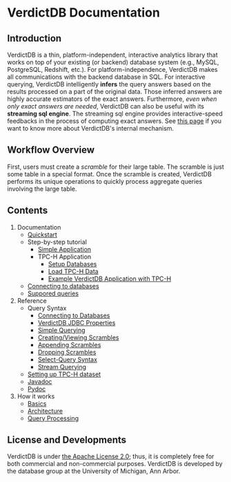 # VerdictDB Documentation

## Introduction

VerdictDB is a thin, platform-independent, interactive analytics library that works on top of your existing (or backend) database system (e.g., MySQL, PostgreSQL, Redshift, etc.). For platform-independence, VerdictDB makes all communications with the backend database in SQL. For interactive querying, VerdictDB intelligently **infers** the query answers based on the results processed on a part of the original data. Those inferred answers are highly accurate estimators of the exact answers. Furthermore, *even when only exact answers are needed*, VerdictDB can also be useful with its **streaming sql engine**. The streaming sql engine provides interactive-speed feedbacks in the process of computing exact answers. See [this page](/how_it_works/basics) if you want to know more about VerdictDB's internal mechanism.


## Workflow Overview

First, users must create a *scramble* for their large table. The scramble is just some table in a special format. Once the scramble is created, VerdictDB performs its unique operations to quickly process aggregate queries involving the large table.


## Contents

1. Documentation
    - [Quickstart](/documentation/quickstart/quickstart)
        <!-- - [Python Quickstart](/documentation/quickstart/quickstart_python) -->
        <!-- - [Java Quickstart](/documentation/quickstart/quickstart_java) -->
    - Step-by-step tutorial
        - [Simple Application](/documentation/step_by_step_tutorial/step_by_step)
        - TPC-H Application
            - [Setup Databases](/documentation/step_by_step_tutorial/setup)
            - [Load TPC-H Data](/documentation/step_by_step_tutorial/tpch_load_data)
            - [Example VerdictDB Application with TPC-H](/documentation/step_by_step_tutorial/verdictdb_ex)
        <!-- - [Python Step-by-step Tutorial](/documentation/step_by_step_tutorial/step_by_step_python.md) -->
        <!-- - [Java Step-by-step Tutorial](/documentation/step_by_step_tutorial/step_by_step_java.md) -->
    - [Connecting to databases](/documentation/connecting_to_databases/connecting)
        <!-- - [Python Connection](/documentation/connecting_to_databases/connecting_python.md) -->
        <!-- - [Java Connection](/documentation/connecting_to_databases/connecting_java.md) -->
    - [Suppored queries](/documentation/supported_queries)
1. Reference
    - Query Syntax
        - [Connecting to Databases](/reference/connection)
        - [VerdictDB JDBC Properties](/reference/properties)
        - [Simple Querying](/reference/querying)
        - [Creating/Viewing Scrambles](/reference/scrambling)
        - [Appending Scrambles](/reference/append_scrambling)
        - [Dropping Scrambles](/reference/drop_scrambling)
        - [Select-Query Syntax](/reference/query_syntax)
        - [Stream Querying](/reference/streaming)
    - [Setting up TPC-H dataset](/tutorial/tpch)
    - [Javadoc](/reference/javadoc)
    - [Pydoc](/reference/pyverdict)
1. How it works
    - [Basics](/how_it_works/basics)
    - [Architecture](/how_it_works/architecture)
    - [Query Processing](/how_it_works/query_processing)


<!-- 1. Getting Started
    - [Quickstart](/getting_started/quickstart)
    - [Install / Download](/getting_started/install)
    - [What's More](/getting_started/whatsmore)
1. How VerdictDB works
    - [Basics](/how_it_works/basics)
    - [Architecture](/how_it_works/architecture)
    - [Query Processing](/how_it_works/query_processing)
1. Tutorial
    - Setting up databases
        - [MySQL](/tutorial/setup/mysql)
        - [Apache Spark](/tutorial/setup/spark)
    - [Setting up TPC-H data](/tutorial/tpch)
    - Example Applications
        - [MySQL](/tutorial/example/mysql)
        - [Apache Spark](/tutorial/example/spark)
1. Reference
    - [Connecting to Databases](/reference/connection)
    - [VerdictDB JDBC Properties](/reference/properties)
    - [Creating/Viewing Scrambles](/reference/scrambling)
    - [Appending Scrambles](/reference/append_scrambling)
    - [Dropping Scrambles](/reference/drop_scrambling)
    - [Select-Query Syntax](/reference/query_syntax)
    - [Stream Querying](/reference/streaming)
    - [Javadoc](/reference/javadoc)
    - [PyVerdict Doc](/reference/pyverdict) -->



## License and Developments

VerdictDB is under [the Apache License 2.0](https://www.apache.org/licenses/LICENSE-2.0); thus, it is completely free for both commercial and non-commercial purposes. VerdictDB is developed by the database group at the University of Michigan, Ann Arbor.
